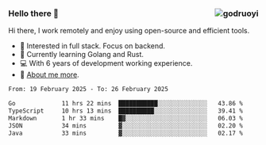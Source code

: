 ### Hello there 👋 <img align="right" src="https://github-readme-stats.vercel.app/api?username=godruoyi&show_icons=true" alt="godruoyi" />

Hi there, I work remotely and enjoy using open-source and efficient tools.

- 🔭 Interested in full stack. Focus on backend.
- 🌱 Currently learning Golang and Rust.
- 💻 With 6 years of development working experience.
- 👒 [About me more](https://godruoyi.com/posts/about-godruoyi).



<!--START_SECTION:waka-->

```txt
From: 19 February 2025 - To: 26 February 2025

Go             11 hrs 22 mins  ███████████░░░░░░░░░░░░░░   43.86 %
TypeScript     10 hrs 13 mins  ██████████░░░░░░░░░░░░░░░   39.41 %
Markdown       1 hr 33 mins    █▓░░░░░░░░░░░░░░░░░░░░░░░   06.03 %
JSON           34 mins         ▓░░░░░░░░░░░░░░░░░░░░░░░░   02.20 %
Java           33 mins         ▓░░░░░░░░░░░░░░░░░░░░░░░░   02.17 %
```

<!--END_SECTION:waka-->

